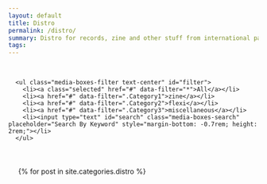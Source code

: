 ```yaml
---
layout: default
title: Distro
permalink: /distro/
summary: Distro for records, zine and other stuff from international partners.
tags:
---
```


<br>

<div class="grid-section">

   <div class="content grid-container">
  
   <div class="filters-container contain-to-grid sticky">

      <ul class="media-boxes-filter text-center" id="filter">
        <li><a class="selected" href="#" data-filter="*">All</a></li>
        <li><a href="#" data-filter=".Category1">zine</a></li>
        <li><a href="#" data-filter=".Category2">flexi</a></li>
        <li><a href="#" data-filter=".Category3">miscellaneous</a></li>
        <li><input type="text" id="search" class="media-boxes-search" placeholder="Search By Keyword" style="margin-bottom: -0.7rem; height: 2rem;"></li>  
      </ul>

   </div>      

   <br>

<div id="grid" style="padding: 20px">
  {% for post in site.categories.distro %}      
    <div class="media-box 
     {% if post.categories contains 'zine' %} 
       Category1
     {% else %}
     {% endif %}
     {% if post.categories contains 'flexi' %} 
       Category2
     {% else %}
     {% endif %}
     {% if post.categories contains 'miscellaneous' %} 
       Category3
     {% else %}
     
     {% endif %}">
        
      <a href="{{ post.url | prepend: site.baseurl }}">
      <!-- <hr> -->
      	<div class="maintitle">
	        <h6>{{ post.tile }}</h6>
	        <p>{{ post.artist }}</p>
        </div>
      </a>

      <a href="{{ post.url | prepend: site.baseurl }}">
        <div class="imageblockDistro">
        {% if post.image contains 'http' %}
            <img src="{{ post.image }}" alt="{{ post.tile }}"/>
          {% else %}
            <img src="/img/{{ post.image }}" alt="{{ post.tile }}"/>
        {% endif %}
        </div>
       {% if post.soldout == true %}
        <p class="text-center soldout">sold out</p>
        {% else %}
        <p class="text-center">{{ post.price }} EU</p>   
       {% endif %}
      </a>

    </div>  
  {% endfor %}
  </div>

  </div>
</div>
